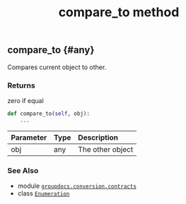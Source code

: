 ﻿---
title: compare_to method
second_title: GroupDocs.Conversion for Python via .NET API References
description: 
type: docs
weight: 20
url: /python-net/groupdocs.conversion.contracts/enumeration/compare_to/
is_root: false
---

## compare_to {#any}

Compares current object to other.


### Returns 


zero if equal


```python
def compare_to(self, obj):
    ...
```


| Parameter | Type | Description |
| :- | :- | :- |
| obj | any | The other object |



### See Also
* module [`groupdocs.conversion.contracts`](../../)
* class [`Enumeration`](/conversion/python-net/groupdocs.conversion.contracts/enumeration)
